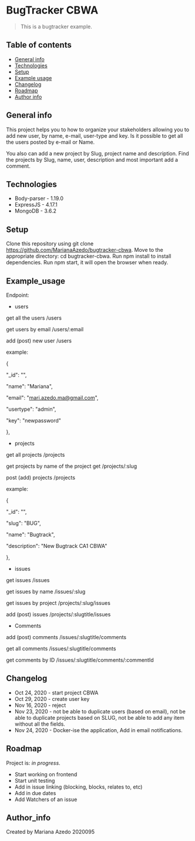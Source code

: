 # BugTracker CBWA

> This is a bugtracker example.

## Table of contents

- [General info](#general-info)
- [Technologies](#technologies)
- [Setup](#setup)
- [Example usage](#Example_usage)
- [Changelog](#Changelog)
- [Roadmap](#Roadmap)
- [Author info](#Author_info)

## General info

This project helps you to how to organize your stakeholders allowing you to add new user, by name, e-mail, user-type and key. Is it possible to get all the users posted by e-mail or Name.

You also can add a new project by Slug, project name and description. Find the projects by Slug, name, user, description and most important add a comment.

## Technologies

- Body-parser - 1.19.0
- ExpressJS - 4.17.1
- MongoDB - 3.6.2

## Setup

Clone this repository using git clone https://github.com/MarianaAzedo/bugtracker-cbwa.
Move to the appropriate directory: cd bugtracker-cbwa.
Run npm install to install dependencies.
Run npm start, it will open the browser when ready.

## Example_usage

Endpoint:

- users

get all the users /users

get users by email /users/:email

add (post) new user /users

example:

{

"\_id": "",

"name": "Mariana",

"email": "mari.azedo.ma@gmail.com",

"usertype": "admin",

"key": "newpassword"

},

- projects

get all projects /projects

get projects by name of the project get /projects/:slug

post (add) projects /projects

example:

{

"\_id": "",

"slug": "BUG",

"name": "Bugtrack",

"description": "New Bugtrack CA1 CBWA"

},

- issues

get issues /issues

get issues by name /issues/:slug

get issues by project /projects/:slug/issues

add (post) issues /projects/:slugtitle/issues

- Comments

add (post) comments /issues/:slugtitle/comments

get all comments /issues/:slugtitle/comments

get comments by ID /issues/:slugtitle/comments/:commentId

## Changelog

- Oct 24, 2020 - start project CBWA
- Oct 29, 2020 - create user key
- Nov 16, 2020 - reject
- Nov 23, 2020 - not be able to duplicate users (based on email), not be able to duplicate projects based on SLUG, not be able to add any item without all the fields.
- Nov 24, 2020 - Docker-ise the application, Add in email notifications.

## Roadmap

Project is: _in progress_.

- Start working on frontend
- Start unit testing
- Add in issue linking (blocking, blocks, relates to, etc)
- Add in due dates
- Add Watchers of an issue

## Author_info

Created by Mariana Azedo 2020095
